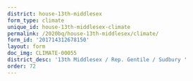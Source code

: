 ```yaml
---
district: house-13th-middlesex
form_type: climate
unique_id: house-13th-middlesex-climate
permalink: /2020bq/house-13th-middlesex/climate/
form_id: '201714312678150'
layout: form
doc_img: CLIMATE-00055
district_desc: '13th Middlesex / Rep. Gentile / Sudbury '
order: 72
---
```

